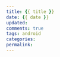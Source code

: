 ```yaml
---
title: {{ title }}
date: {{ date }}
updated:
comments: true
tags: android
categories:
permalink:
---
```

